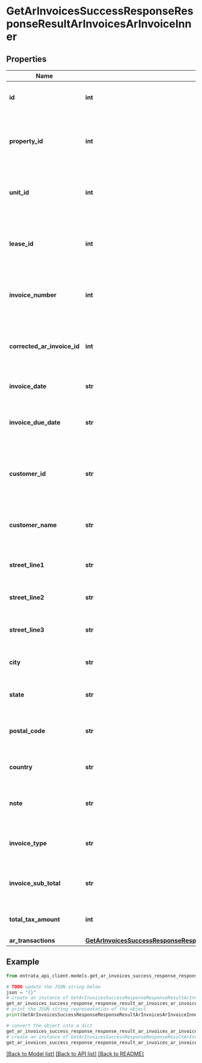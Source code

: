 # GetArInvoicesSuccessResponseResponseResultArInvoicesArInvoiceInner


## Properties

Name | Type | Description | Notes
------------ | ------------- | ------------- | -------------
**id** | **int** | A unique identifier for the invoice. | 
**property_id** | **int** | The identifier for the property associated with the invoice. | [optional] 
**unit_id** | **int** | The identifier for the unit associated with the invoice. | [optional] 
**lease_id** | **int** | The identifier for the lease associated with the invoice. | [optional] 
**invoice_number** | **int** | The invoice number, used to identify the invoice in the system. | [optional] 
**corrected_ar_invoice_id** | **int** | The identifier for the invoice that this one corrects, if applicable. | [optional] 
**invoice_date** | **str** | The date the invoice was issued. | [optional] 
**invoice_due_date** | **str** | The date the payment for the invoice is due. | [optional] 
**customer_id** | **str** | The unique identifier for the customer associated with the invoice. | [optional] 
**customer_name** | **str** | The name of the customer associated with the invoice. | [optional] 
**street_line1** | **str** | The first line of the customer&#39;s address. | [optional] 
**street_line2** | **str** | The second line of the customer&#39;s address. | [optional] 
**street_line3** | **str** | The third line of the customer&#39;s address. | [optional] 
**city** | **str** | The city where the customer resides. | [optional] 
**state** | **str** | The state where the customer resides. | [optional] 
**postal_code** | **str** | The postal code for the customer&#39;s address. | [optional] 
**country** | **str** | The country of the customer. | [optional] 
**note** | **str** | Any additional notes related to the invoice. | [optional] 
**invoice_type** | **str** | The type of invoice (e.g., Standard, Correction). | [optional] 
**invoice_sub_total** | **str** | The total before tax is applied to the invoice. | [optional] 
**total_tax_amount** | **int** | The total tax applied to the invoice. | [optional] 
**ar_transactions** | [**GetArInvoicesSuccessResponseResponseResultArInvoicesArInvoiceInnerArTransactions**](GetArInvoicesSuccessResponseResponseResultArInvoicesArInvoiceInnerArTransactions.md) |  | [optional] 

## Example

```python
from entrata_api_client.models.get_ar_invoices_success_response_response_result_ar_invoices_ar_invoice_inner import GetArInvoicesSuccessResponseResponseResultArInvoicesArInvoiceInner

# TODO update the JSON string below
json = "{}"
# create an instance of GetArInvoicesSuccessResponseResponseResultArInvoicesArInvoiceInner from a JSON string
get_ar_invoices_success_response_response_result_ar_invoices_ar_invoice_inner_instance = GetArInvoicesSuccessResponseResponseResultArInvoicesArInvoiceInner.from_json(json)
# print the JSON string representation of the object
print(GetArInvoicesSuccessResponseResponseResultArInvoicesArInvoiceInner.to_json())

# convert the object into a dict
get_ar_invoices_success_response_response_result_ar_invoices_ar_invoice_inner_dict = get_ar_invoices_success_response_response_result_ar_invoices_ar_invoice_inner_instance.to_dict()
# create an instance of GetArInvoicesSuccessResponseResponseResultArInvoicesArInvoiceInner from a dict
get_ar_invoices_success_response_response_result_ar_invoices_ar_invoice_inner_from_dict = GetArInvoicesSuccessResponseResponseResultArInvoicesArInvoiceInner.from_dict(get_ar_invoices_success_response_response_result_ar_invoices_ar_invoice_inner_dict)
```
[[Back to Model list]](../README.md#documentation-for-models) [[Back to API list]](../README.md#documentation-for-api-endpoints) [[Back to README]](../README.md)


